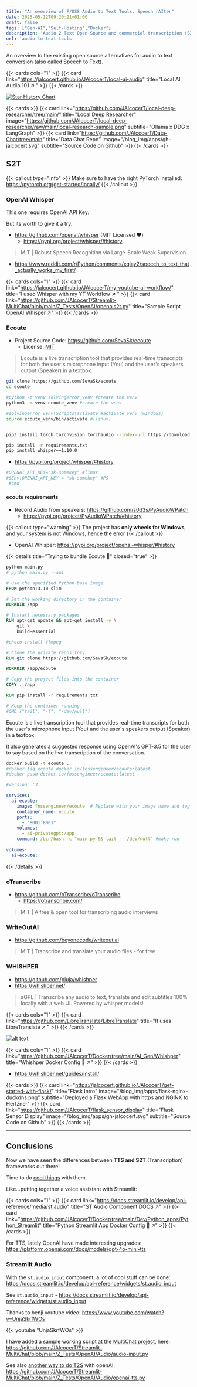 ```yaml
---
title: "An overview of F/OSS Audio to Text Tools. Speech rAIter"
date: 2025-05-12T09:20:21+01:00
draft: false
tags: ["Gen-AI","Self-Hosting","Docker"] 
description: 'Audio 2 Text Open Source and commercial transcription (S2T) Tools. ST Audio input and creation of a speech rater.'
url: 'audio-to-text-tools'    
---
```


An overview to the existing open source alternatives for audio to text conversion (also called Speech to Text).


{{< cards cols="1" >}}
  {{< card link="https://jalcocert.github.io/JAlcocerT/local-ai-audio" title="Local AI Audio 101 ↗ " >}}
{{< /cards >}}



[![Star History Chart](https://api.star-history.com/svg?repos=openai/whisper,SevaSk/ecoute,oTranscribe/oTranscribe,beyondcode/writeout.ai,pluja/whishper&,type=Date)](https://star-history.com/openai/whisper&SevaSk/ecoute&oTranscribe/oTranscribe&beyondcode/writeout.ai&pluja/whishper&Date)


{{< cards >}}
  {{< card link="https://github.com/JAlcocerT/local-deep-researcher/tree/main/" title="Local Deep Researcher" image="https://github.com/JAlcocerT/local-deep-researcher/raw/main/local-research-sample.png" subtitle="Ollama x DDG x LangGraph" >}}
  {{< card link="https://github.com/JAlcocerT/Data-Chat/tree/main" title="Data Chat Repo" image="/blog_img/apps/gh-jalcocert.svg" subtitle="Source Code on Github" >}}
{{< /cards >}}

## S2T

{{< callout type="info" >}}
Make sure to have the right PyTorch installed: https://pytorch.org/get-started/locally/
{{< /callout >}}


### OpenAI Whisper

This one requires OpenAI API Key.

But its worth to give it a try.

* https://github.com/openai/whisper (MIT Licensed ❤️)
  * https://pypi.org/project/whisper/#history

> MIT | Robust Speech Recognition via Large-Scale Weak Supervision

* <https://www.reddit.com/r/Python/comments/xqlay2/speech_to_text_that_actually_works_my_first/>


{{< cards cols="1" >}}
  {{< card link="https://jalcocert.github.io/JAlcocerT/my-youtube-ai-workflow/" title="I used Whisper with my YT Workflow ↗ " >}}
  {{< card link="https://github.com/JAlcocerT/Streamlit-MultiChat/blob/main/Z_Tests/OpenAI/openais2t.py" title="Sample Script OpenAI Whisper ↗" >}}
{{< /cards >}}



### Ecoute

* Project Source Code: https://github.com/SevaSk/ecoute
    * License: [MIT](https://github.com/SevaSk/ecoute?tab=MIT-1-ov-file#readme)

> Ecoute is a live transcription tool that provides real-time transcripts for both the user's microphone input (You) and the user's speakers output (Speaker) in a textbox. 


```sh
git clone https://github.com/SevaSk/ecoute
cd ecoute
```

```sh
#python -m venv solvingerror_venv #create the venv
python3 -m venv ecoute_venv #create the venv

#solvingerror_venv\Scripts\activate #activate venv (windows)
source ecoute_venv/bin/activate #(linux)


pip3 install torch torchvision torchaudio --index-url https://download.pytorch.org/whl/cpu
```

```sh
pip install -r requirements.txt
pip install whisper==1.10.0
```

* <https://pypi.org/project/whisper/#history>


```sh
#OPENAI_API_KEY="sk-somekey" #linux
#$Env:OPENAI_API_KEY = "sk-somekey" #PS
 #cmd
```

#### ecoute requirements

* Record Audio from speakers: <https://github.com/s0d3s/PyAudioWPatch>
  * https://pypi.org/project/PyAudioWPatch/#history


{{< callout type="warning" >}}
The project has **only wheels for Windows**, and your system is not Windows, hence the error
{{< /callout >}}

* OpenAI Whisper: <https://pypi.org/project/openai-whisper/#history>


{{< details title="Trying to bundle Ecoute 📌" closed="true" >}}


```sh
python main.py
# python main.py --api
```

```Dockerfile
# Use the specified Python base image
FROM python:3.10-slim

# Set the working directory in the container
WORKDIR /app

# Install necessary packages
RUN apt-get update && apt-get install -y \
    git \
    build-essential

#choco install ffmpeg

# Clone the private repository
RUN git clone https://github.com/SevaSk/ecoute

WORKDIR /app/ecoute

# Copy the project files into the container
COPY . /app

RUN pip install -r requirements.txt

# Keep the container running
#CMD ["tail", "-f", "/dev/null"]

```

Ecoute is a live transcription tool that provides real-time transcripts for both the user's microphone input (You) and the user's speakers output (Speaker) in a textbox.

It also generates a suggested response using OpenAI's GPT-3.5 for the user to say based on the live transcription of the conversation.

```sh
docker build -t ecoute .
#docker tag ecoute docker.io/fossengineer/ecoute:latest
#docker push docker.io/fossengineer/ecoute:latest
```

```yml
#version: '3'

services:
  ai-ecoute:
    image: fossengineer/ecoute  # Replace with your image name and tag
    container_name: ecoute
    ports:
      - "8001:8001"
    volumes:
      - ai-privategpt:/app
    command: /bin/bash -c "main.py && tail -f /dev/null" #make run
    
volumes:
  ai-ecoute:

```

{{< /details >}}


### oTranscribe

* https://github.com/oTranscribe/oTranscribe
  * <https://otranscribe.com/>

> MIT |  A free & open tool for transcribing audio interviews 

### WriteOutAI

* https://github.com/beyondcode/writeout.ai

> MIT |  Transcribe and translate your audio files - for free 


### WHISHPER

* https://github.com/pluja/whishper
* https://whishper.net/

>  aGPL | Transcribe any audio to text, translate and edit subtitles 100% locally with a web UI. Powered by whisper models! 


{{< cards cols="1" >}}
  {{< card link="https://github.com/LibreTranslate/LibreTranslate" title="It uses LibreTranslate ↗ " >}}
{{< /cards >}}

![alt text](/blog_img/GenAI/audio/whishper.png)

{{< cards cols="1" >}}
  {{< card link="https://github.com/JAlcocerT/Docker/tree/main/AI_Gen/Whishper" title="Whishper Docker Config 🐋 ↗" >}}
{{< /cards >}}


* https://whishper.net/guides/install/

{{< cards >}}
  {{< card link="https://jalcocert.github.io/JAlcocerT/get-started-with-flask/" title="Flask Intro" image="/blog_img/apps/flask-nginx-duckdns.png" subtitle="Deployed a Flask WebApp with https and NGINX to Hertzner" >}}
  {{< card link="https://github.com/JAlcocerT/flask_sensor_display" title="Flask Sensor Display" image="/blog_img/apps/gh-jalcocert.svg" subtitle="Source Code on Github" >}}
{{< /cards >}}

---

## Conclusions

Now we have seen the differences between **TTS and S2T** (Transcription) frameworks out there!

Time to do [cool things](https://github.com/JAlcocerT/Streamlit-MultiChat/blob/main/Z_Tests/OpenAI/Audio/audio-input.py) with them.

Like...putting together a voice assistant with Streamlit:

{{< cards cols="1" >}}
  {{< card link="https://docs.streamlit.io/develop/api-reference/media/st.audio" title="ST Audio Component DOCS ↗" >}}
  {{< card link="https://github.com/JAlcocerT/Docker/tree/main/Dev/Python_apps/Python_Streamlit" title="Python Streamlit App Docker Config 🐋 ↗" >}}
{{< /cards >}}

For TTS, lately OpenAI have made interesting upgrades: https://platform.openai.com/docs/models/gpt-4o-mini-tts



### Streamlit Audio

With the `st.audio_input` component, a lot of cool stuff can be done: https://docs.streamlit.io/develop/api-reference/widgets/st.audio_input

See `st.audio_input` - https://docs.streamlit.io/develop/api-reference/widgets/st.audio_input

Thanks to benji youtube video: https://www.youtube.com/watch?v=UnjaSkrfWOs

{{< youtube "UnjaSkrfWOs" >}}


I have added a sample working script at the [MultiChat project](https://github.com/JAlcocerT/Streamlit-MultiChat), here: https://github.com/JAlcocerT/Streamlit-MultiChat/blob/main/Z_Tests/OpenAI/Audio/audio-input.py

See also [another way to do T2S](https://github.com/JAlcocerT/Streamlit-MultiChat/blob/main/Z_Tests/OpenAI/openait2a.py) with openAI: https://github.com/JAlcocerT/Streamlit-MultiChat/blob/main/Z_Tests/OpenAI/Audio/openai-tts.py